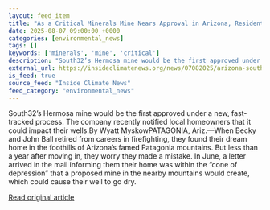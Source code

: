 ```yaml
---
layout: feed_item
title: "As a Critical Minerals Mine Nears Approval in Arizona, Residents Fear It’s Already Affecting Area Water"
date: 2025-08-07 09:00:00 +0000
categories: [environmental_news]
tags: []
keywords: ['minerals', 'mine', 'critical']
description: "South32’s Hermosa mine would be the first approved under a new, fast-tracked process"
external_url: https://insideclimatenews.org/news/07082025/arizona-south32-hermosa-mine-water/
is_feed: true
source_feed: "Inside Climate News"
feed_category: "environmental_news"
---
```


South32’s Hermosa mine would be the first approved under a new, fast-tracked process. The company recently notified local homeowners that it could impact their wells.By Wyatt MyskowPATAGONIA, Ariz.—When Becky and John Ball retired from careers in firefighting, they found their dream home in the foothills of Arizona’s famed Patagonia mountains. But less than a year after moving in, they worry they made a mistake. In June, a letter arrived in the mail informing them their home was within the “cone of depression” that a proposed mine in the nearby mountains would create, which could cause their well to go dry.&nbsp;

[Read original article](https://insideclimatenews.org/news/07082025/arizona-south32-hermosa-mine-water/)
